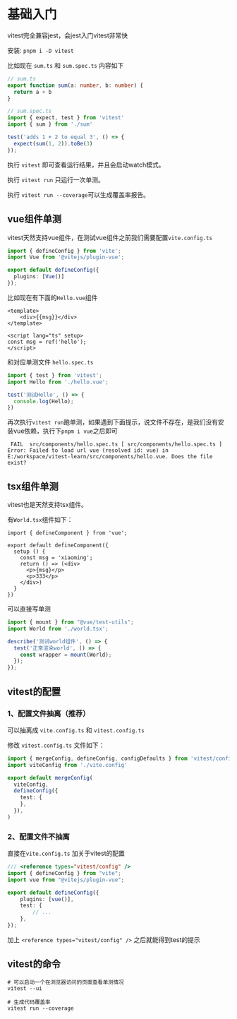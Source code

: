 # 基础入门

vitest完全兼容jest，会jest入门vitest非常快

安装: `pnpm i -D vitest`

比如现在 `sum.ts` 和 `sum.spec.ts` 内容如下

```ts
// sum.ts
export function sum(a: number, b: number) {
  return a + b
}

// sum.spec.ts
import { expect, test } from 'vitest'
import { sum } from './sum'

test('adds 1 + 2 to equal 3', () => {
  expect(sum(1, 2)).toBe(3)
});
```

执行 `vitest` 即可查看运行结果，并且会启动watch模式。

执行 `vitest run` 只运行一次单测。

执行 `vitest run --coverage`可以生成覆盖率报告。

## vue组件单测

vitest天然支持vue组件，在测试vue组件之前我们需要配置`vite.config.ts`

```ts
import { defineConfig } from 'vite';
import Vue from '@vitejs/plugin-vue';

export default defineConfig({
  plugins: [Vue()]
});
```

比如现在有下面的`Hello.vue`组件

```vue
<template>
    <div>{{msg}}</div>
</template>

<script lang="ts" setup>
const msg = ref('hello');
</script>
```

和对应单测文件 `hello.spec.ts`

```ts
import { test } from 'vitest';
import Hello from './hello.vue';

test('测试Hello', () => {
  console.log(Hello);
})
```

再次执行`vitest run`跑单测，如果遇到下面提示，说文件不存在，是我们没有安装vue依赖，执行下`pnpm i vue`之后即可

```text
 FAIL  src/components/hello.spec.ts [ src/components/hello.spec.ts ]
Error: Failed to load url vue (resolved id: vue) in E:/workspace/vitest-learn/src/components/hello.vue. Does the file exist?
```

## tsx组件单测

vitest也是天然支持tsx组件。

有`World.tsx`组件如下：

```tsx
import { defineComponent } from 'vue';

export default defineComponent({
  setup () {
    const msg = 'xiaoming';
    return () => (<div>
      <p>{msg}</p>
      <p>333</p>
    </div>)
  }
})
```

可以直接写单测

```ts
import { mount } from "@vue/test-utils";
import World from './world.tsx';

describe('测试world组件', () => {
  test('正常渲染world', () => {
    const wrapper = mount(World);
  });
});
```

## vitest的配置

### 1、配置文件抽离（推荐）

可以抽离成 `vite.config.ts` 和 `vitest.config.ts`	

修改 `vitest.config.ts` 文件如下：

```ts
import { mergeConfig, defineConfig, configDefaults } from 'vitest/config'
import viteConfig from './vite.config'

export default mergeConfig(
  viteConfig,
  defineConfig({
    test: {
    },
  }),
)
```

### 2、配置文件不抽离

直接在`vite.config.ts` 加关于vitest的配置

```ts
/// <reference types="vitest/config" />
import { defineConfig } from "vite";
import vue from "@vitejs/plugin-vue";

export default defineConfig({
    plugins: [vue()],
    test: {
        // ...
    },
});
```

加上 `<reference types="vitest/config" />` 之后就能得到test的提示

## vitest的命令

```shell
# 可以启动一个在浏览器访问的页面查看单测情况
vitest --ui

# 生成代码覆盖率
vitest run --coverage
```